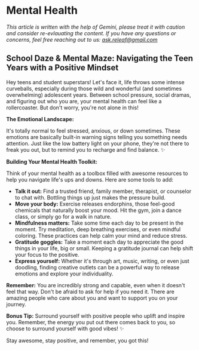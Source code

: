 <!-- ["Mental Health", "Stay Focused", "Wellbeing"] -->

# Mental Health

*This article is written with the help of Gemini, please treat it with caution and consider re-evlauating the content. If you have any questions or concerns, feel free reaching out to us: ask.releaf@gmail.com*

## School Daze & Mental Maze: Navigating the Teen Years with a Positive Mindset

Hey teens and student superstars! Let's face it, life throws some intense curveballs, especially during those wild and wonderful (and sometimes overwhelming) adolescent years. Between school pressure, social dramas, and figuring out who you are, your mental health can feel like a rollercoaster. But don't worry, you're not alone in this!

**The Emotional Landscape:**

It's totally normal to feel stressed, anxious, or down sometimes. These emotions are basically built-in warning signs telling you something needs attention. Just like the low battery light on your phone, they're not there to freak you out, but to remind you to recharge and find balance. ✨

**Building Your Mental Health Toolkit:**

Think of your mental health as a toolbox filled with awesome resources to help you navigate life's ups and downs. Here are some tools to add:

- **Talk it out:** Find a trusted friend, family member, therapist, or counselor to chat with. Bottling things up just makes the pressure build.
- **Move your body:** Exercise releases endorphins, those feel-good chemicals that naturally boost your mood. Hit the gym, join a dance class, or simply go for a walk in nature.
- **Mindfulness matters:** Take some time each day to be present in the moment. Try meditation, deep breathing exercises, or even mindful coloring. These practices can help calm your mind and reduce stress.
- **Gratitude goggles:** Take a moment each day to appreciate the good things in your life, big or small. Keeping a gratitude journal can help shift your focus to the positive.
- **Express yourself:** Whether it's through art, music, writing, or even just doodling, finding creative outlets can be a powerful way to release emotions and explore your individuality.

**Remember:** You are incredibly strong and capable, even when it doesn't feel that way. Don't be afraid to ask for help if you need it. There are amazing people who care about you and want to support you on your journey.

**Bonus Tip:** Surround yourself with positive people who uplift and inspire you. Remember, the energy you put out there comes back to you, so choose to surround yourself with good vibes! ✨

Stay awesome, stay positive, and remember, you got this!